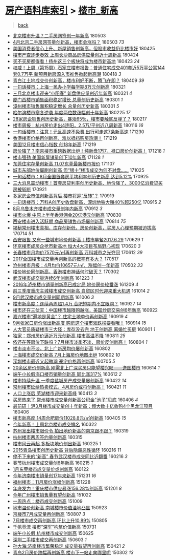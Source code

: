 [房产语料库索引](../../README.md)  > [楼市_新高](楼市_新高.md)
====
> [back](../README.md)

- [北京楼市升温？二手房网签创一年新高](http://jkwz.applinzi.com/ittc/7098765661021144080.html#%E5%8C%97%E4%BA%AC%E6%A5%BC%E5%B8%82%E5%8D%87%E6%B8%A9%EF%BC%9F%E4%BA%8C%E6%89%8B%E6%88%BF%E7%BD%91%E7%AD%BE%E5%88%9B%E4%B8%80%E5%B9%B4%E6%96%B0%E9%AB%98) 180503  
- [4月北京二手房网签量创新高，楼市会涨吗？](http://jkwz.applinzi.com/ittc/7098716303122760711.html#4%E6%9C%88%E5%8C%97%E4%BA%AC%E4%BA%8C%E6%89%8B%E6%88%BF%E7%BD%91%E7%AD%BE%E9%87%8F%E5%88%9B%E6%96%B0%E9%AB%98%EF%BC%8C%E6%A5%BC%E5%B8%82%E4%BC%9A%E6%B6%A8%E5%90%97%EF%BC%9F) 180503 *73* 
- [美国消费者信心上升、新屋销售创新高，但股市收益仍比楼市好](http://jkwz.applinzi.com/ittc/7095851564327765009.html#%E7%BE%8E%E5%9B%BD%E6%B6%88%E8%B4%B9%E8%80%85%E4%BF%A1%E5%BF%83%E4%B8%8A%E5%8D%87%E3%80%81%E6%96%B0%E5%B1%8B%E9%94%80%E5%94%AE%E5%88%9B%E6%96%B0%E9%AB%98%EF%BC%8C%E4%BD%86%E8%82%A1%E5%B8%82%E6%94%B6%E7%9B%8A%E4%BB%8D%E6%AF%94%E6%A5%BC%E5%B8%82%E5%A5%BD) 180425  
- [楼市严查逐步奏效 上周长沙商品房供应量创近十周新高](http://jkwz.applinzi.com/ittc/7095475941012931590.html#%E6%A5%BC%E5%B8%82%E4%B8%A5%E6%9F%A5%E9%80%90%E6%AD%A5%E5%A5%8F%E6%95%88+%E4%B8%8A%E5%91%A8%E9%95%BF%E6%B2%99%E5%95%86%E5%93%81%E6%88%BF%E4%BE%9B%E5%BA%94%E9%87%8F%E5%88%9B%E8%BF%91%E5%8D%81%E5%91%A8%E6%96%B0%E9%AB%98) 180424  
- [买不买房都得看！扬州这三个板块将成为楼市新高地](http://jkwz.applinzi.com/ittc/7095199886414971910.html#%E4%B9%B0%E4%B8%8D%E4%B9%B0%E6%88%BF%E9%83%BD%E5%BE%97%E7%9C%8B%EF%BC%81%E6%89%AC%E5%B7%9E%E8%BF%99%E4%B8%89%E4%B8%AA%E6%9D%BF%E5%9D%97%E5%B0%86%E6%88%90%E4%B8%BA%E6%A5%BC%E5%B8%82%E6%96%B0%E9%AB%98%E5%9C%B0) 180423 *24* 
- [权威！上周（第15周）石家庄楼市报告：普通住宅成交401套近5万平公寓144套0.7万平 新项目新房源入市推售掀起新高潮](http://jkwz.applinzi.com/ittc/7093228008200733706.html#%E6%9D%83%E5%A8%81%EF%BC%81%E4%B8%8A%E5%91%A8%EF%BC%88%E7%AC%AC15%E5%91%A8%EF%BC%89%E7%9F%B3%E5%AE%B6%E5%BA%84%E6%A5%BC%E5%B8%82%E6%8A%A5%E5%91%8A%EF%BC%9A%E6%99%AE%E9%80%9A%E4%BD%8F%E5%AE%85%E6%88%90%E4%BA%A4401%E5%A5%97%E8%BF%915%E4%B8%87%E5%B9%B3%E5%85%AC%E5%AF%93144%E5%A5%970.7%E4%B8%87%E5%B9%B3+%E6%96%B0%E9%A1%B9%E7%9B%AE%E6%96%B0%E6%88%BF%E6%BA%90%E5%85%A5%E5%B8%82%E6%8E%A8%E5%94%AE%E6%8E%80%E8%B5%B7%E6%96%B0%E9%AB%98%E6%BD%AE) 180418 *3* 
- [青白江土地成交价创新高，楼市利好不断，腾飞在即？](http://jkwz.applinzi.com/ittc/7090079129884165126.html#%E9%9D%92%E7%99%BD%E6%B1%9F%E5%9C%9F%E5%9C%B0%E6%88%90%E4%BA%A4%E4%BB%B7%E5%88%9B%E6%96%B0%E9%AB%98%EF%BC%8C%E6%A5%BC%E5%B8%82%E5%88%A9%E5%A5%BD%E4%B8%8D%E6%96%AD%EF%BC%8C%E8%85%BE%E9%A3%9E%E5%9C%A8%E5%8D%B3%EF%BC%9F) 180409 *39* 
- [一句话楼市：上海一民办小学每学期8万元创新高](http://jkwz.applinzi.com/ittc/7083037162339828743.html#%E4%B8%80%E5%8F%A5%E8%AF%9D%E6%A5%BC%E5%B8%82%EF%BC%9A%E4%B8%8A%E6%B5%B7%E4%B8%80%E6%B0%91%E5%8A%9E%E5%B0%8F%E5%AD%A6%E6%AF%8F%E5%AD%A6%E6%9C%9F8%E4%B8%87%E5%85%83%E5%88%9B%E6%96%B0%E9%AB%98) 180321  
- [三月北京楼市迎来“小阳春”  新盘供应量创近年新高](http://jkwz.applinzi.com/ittc/7082955217983505424.html#%E4%B8%89%E6%9C%88%E5%8C%97%E4%BA%AC%E6%A5%BC%E5%B8%82%E8%BF%8E%E6%9D%A5%E2%80%9C%E5%B0%8F%E9%98%B3%E6%98%A5%E2%80%9D++%E6%96%B0%E7%9B%98%E4%BE%9B%E5%BA%94%E9%87%8F%E5%88%9B%E8%BF%91%E5%B9%B4%E6%96%B0%E9%AB%98) 180321 *4* 
- [厦门西楼市销售面积稳定增长 总量创历史新高](http://jkwz.applinzi.com/ittc/7075445301639119882.html#%E5%8E%A6%E9%97%A8%E8%A5%BF%E6%A5%BC%E5%B8%82%E9%94%80%E5%94%AE%E9%9D%A2%E7%A7%AF%E7%A8%B3%E5%AE%9A%E5%A2%9E%E9%95%BF+%E6%80%BB%E9%87%8F%E5%88%9B%E5%8E%86%E5%8F%B2%E6%96%B0%E9%AB%98) 180301 *1* 
- [漳州楼市销售面积稳定增长 总量创历史新高](http://jkwz.applinzi.com/ittc/7075428103570850822.html#%E6%BC%B3%E5%B7%9E%E6%A5%BC%E5%B8%82%E9%94%80%E5%94%AE%E9%9D%A2%E7%A7%AF%E7%A8%B3%E5%AE%9A%E5%A2%9E%E9%95%BF+%E6%80%BB%E9%87%8F%E5%88%9B%E5%8E%86%E5%8F%B2%E6%96%B0%E9%AB%98) 180301 *5* 
- [哈尔滨楼市寒冬逆袭 年度两位数涨幅创十年新高](http://jkwz.applinzi.com/ittc/7073929032481899526.html#%E5%93%88%E5%B0%94%E6%BB%A8%E6%A5%BC%E5%B8%82%E5%AF%92%E5%86%AC%E9%80%86%E8%A2%AD+%E5%B9%B4%E5%BA%A6%E4%B8%A4%E4%BD%8D%E6%95%B0%E6%B6%A8%E5%B9%85%E5%88%9B%E5%8D%81%E5%B9%B4%E6%96%B0%E9%AB%98) 180225 *17* 
- [28家房企销售创历史新高，暴涨65％，楼市要触底反弹了？](http://jkwz.applinzi.com/ittc/7071187564784780294.html#28%E5%AE%B6%E6%88%BF%E4%BC%81%E9%94%80%E5%94%AE%E5%88%9B%E5%8E%86%E5%8F%B2%E6%96%B0%E9%AB%98%EF%BC%8C%E6%9A%B4%E6%B6%A865%EF%BC%85%EF%BC%8C%E6%A5%BC%E5%B8%82%E8%A6%81%E8%A7%A6%E5%BA%95%E5%8F%8D%E5%BC%B9%E4%BA%86%EF%BC%9F) 180217  
- [楼市周报｜杭州房价走出4连阳，2.5万/平创近八周新高](http://jkwz.applinzi.com/ittc/7059212196435723280.html#%E6%A5%BC%E5%B8%82%E5%91%A8%E6%8A%A5%EF%BD%9C%E6%9D%AD%E5%B7%9E%E6%88%BF%E4%BB%B7%E8%B5%B0%E5%87%BA4%E8%BF%9E%E9%98%B3%EF%BC%8C2.5%E4%B8%87%2F%E5%B9%B3%E5%88%9B%E8%BF%91%E5%85%AB%E5%91%A8%E6%96%B0%E9%AB%98) 180116 *16* 
- [一句话楼市：注意！元旦高速不免费 出行可走这7条新高速](http://jkwz.applinzi.com/ittc/7052994145017136144.html#%E4%B8%80%E5%8F%A5%E8%AF%9D%E6%A5%BC%E5%B8%82%EF%BC%9A%E6%B3%A8%E6%84%8F%EF%BC%81%E5%85%83%E6%97%A6%E9%AB%98%E9%80%9F%E4%B8%8D%E5%85%8D%E8%B4%B9+%E5%87%BA%E8%A1%8C%E5%8F%AF%E8%B5%B0%E8%BF%997%E6%9D%A1%E6%96%B0%E9%AB%98%E9%80%9F) 171230  
- [香港楼市价格再创新高，难以抵挡购房热潮！](http://jkwz.applinzi.com/ittc/7048744815959737360.html#%E9%A6%99%E6%B8%AF%E6%A5%BC%E5%B8%82%E4%BB%B7%E6%A0%BC%E5%86%8D%E5%88%9B%E6%96%B0%E9%AB%98%EF%BC%8C%E9%9A%BE%E4%BB%A5%E6%8A%B5%E6%8C%A1%E8%B4%AD%E6%88%BF%E7%83%AD%E6%BD%AE%EF%BC%81) 171219  
- [美国12月楼市信心指数 创18年新高](http://jkwz.applinzi.com/ittc/7048661453827998737.html#%E7%BE%8E%E5%9B%BD12%E6%9C%88%E6%A5%BC%E5%B8%82%E4%BF%A1%E5%BF%83%E6%8C%87%E6%95%B0+%E5%88%9B18%E5%B9%B4%E6%96%B0%E9%AB%98) 171219  
- [房价降了？南京楼市重磅数据出炉！纯新盘1万7，禄口房价创新高！](http://jkwz.applinzi.com/ittc/7048486238347068433.html#%E6%88%BF%E4%BB%B7%E9%99%8D%E4%BA%86%EF%BC%9F%E5%8D%97%E4%BA%AC%E6%A5%BC%E5%B8%82%E9%87%8D%E7%A3%85%E6%95%B0%E6%8D%AE%E5%87%BA%E7%82%89%EF%BC%81%E7%BA%AF%E6%96%B0%E7%9B%981%E4%B8%877%EF%BC%8C%E7%A6%84%E5%8F%A3%E6%88%BF%E4%BB%B7%E5%88%9B%E6%96%B0%E9%AB%98%EF%BC%81) 171218 *1* 
- [楼市强劲 美国新屋销量创下10年新高](http://jkwz.applinzi.com/ittc/7040868828668494864.html#%E6%A5%BC%E5%B8%82%E5%BC%BA%E5%8A%B2+%E7%BE%8E%E5%9B%BD%E6%96%B0%E5%B1%8B%E9%94%80%E9%87%8F%E5%88%9B%E4%B8%8B10%E5%B9%B4%E6%96%B0%E9%AB%98) 171128 *1* 
- [东莞住宅存量创新高 11.07东莞最新楼市报价](http://jkwz.applinzi.com/ittc/7033151342615462928.html#%E4%B8%9C%E8%8E%9E%E4%BD%8F%E5%AE%85%E5%AD%98%E9%87%8F%E5%88%9B%E6%96%B0%E9%AB%98+11.07%E4%B8%9C%E8%8E%9E%E6%9C%80%E6%96%B0%E6%A5%BC%E5%B8%82%E6%8A%A5%E4%BB%B7) 171107  
- [城市东部地价屡刷创新高 但“银十”楼市成交为何不对盘……](http://jkwz.applinzi.com/ittc/7028303008121750545.html#%E5%9F%8E%E5%B8%82%E4%B8%9C%E9%83%A8%E5%9C%B0%E4%BB%B7%E5%B1%A1%E5%88%B7%E5%88%9B%E6%96%B0%E9%AB%98+%E4%BD%86%E2%80%9C%E9%93%B6%E5%8D%81%E2%80%9D%E6%A5%BC%E5%B8%82%E6%88%90%E4%BA%A4%E4%B8%BA%E4%BD%95%E4%B8%8D%E5%AF%B9%E7%9B%98%E2%80%A6%E2%80%A6) 171025  
- [一句话楼市：8月全国首套房平均利率创历史新高 达到5.12%](http://jkwz.applinzi.com/ittc/7017008700940878865.html#%E4%B8%80%E5%8F%A5%E8%AF%9D%E6%A5%BC%E5%B8%82%EF%BC%9A8%E6%9C%88%E5%85%A8%E5%9B%BD%E9%A6%96%E5%A5%97%E6%88%BF%E5%B9%B3%E5%9D%87%E5%88%A9%E7%8E%87%E5%88%9B%E5%8E%86%E5%8F%B2%E6%96%B0%E9%AB%98+%E8%BE%BE%E5%88%B05.12%25) 170925  
- [三大消息震动楼市！首套房贷利率创历史新高、地价降了、3000亿消费贷买房被斩断](http://jkwz.applinzi.com/ittc/7015676422302204945.html#%E4%B8%89%E5%A4%A7%E6%B6%88%E6%81%AF%E9%9C%87%E5%8A%A8%E6%A5%BC%E5%B8%82%EF%BC%81%E9%A6%96%E5%A5%97%E6%88%BF%E8%B4%B7%E5%88%A9%E7%8E%87%E5%88%9B%E5%8E%86%E5%8F%B2%E6%96%B0%E9%AB%98%E3%80%81%E5%9C%B0%E4%BB%B7%E9%99%8D%E4%BA%86%E3%80%813000%E4%BA%BF%E6%B6%88%E8%B4%B9%E8%B4%B7%E4%B9%B0%E6%88%BF%E8%A2%AB%E6%96%A9%E6%96%AD) 170921  
- [多家房企市值创新高背后 楼市将迎“反转”？](http://jkwz.applinzi.com/ittc/7014968702867604496.html#%E5%A4%9A%E5%AE%B6%E6%88%BF%E4%BC%81%E5%B8%82%E5%80%BC%E5%88%9B%E6%96%B0%E9%AB%98%E8%83%8C%E5%90%8E+%E6%A5%BC%E5%B8%82%E5%B0%86%E8%BF%8E%E2%80%9C%E5%8F%8D%E8%BD%AC%E2%80%9D%EF%BC%9F) 170919  
- [一句话楼市：万科A创历史收盘新高，深圳地铁大赚40%超250亿](http://jkwz.applinzi.com/ittc/7013619685210457105.html#%E4%B8%80%E5%8F%A5%E8%AF%9D%E6%A5%BC%E5%B8%82%EF%BC%9A%E4%B8%87%E7%A7%91A%E5%88%9B%E5%8E%86%E5%8F%B2%E6%94%B6%E7%9B%98%E6%96%B0%E9%AB%98%EF%BC%8C%E6%B7%B1%E5%9C%B3%E5%9C%B0%E9%93%81%E5%A4%A7%E8%B5%9A40%25%E8%B6%85250%E4%BA%BF) 170915 *2* 
- [8月乌鲁木齐楼市成交量创年内新高](http://jkwz.applinzi.com/ittc/7012371552551830544.html#8%E6%9C%88%E4%B9%8C%E9%B2%81%E6%9C%A8%E9%BD%90%E6%A5%BC%E5%B8%82%E6%88%90%E4%BA%A4%E9%87%8F%E5%88%9B%E5%B9%B4%E5%86%85%E6%96%B0%E9%AB%98) 170912 *3* 
- [楼市火爆 中原上半年香港佣金20亿港元创新高](http://jkwz.applinzi.com/ittc/7007700520087847953.html#%E6%A5%BC%E5%B8%82%E7%81%AB%E7%88%86+%E4%B8%AD%E5%8E%9F%E4%B8%8A%E5%8D%8A%E5%B9%B4%E9%A6%99%E6%B8%AF%E4%BD%A3%E9%87%9120%E4%BA%BF%E6%B8%AF%E5%85%83%E5%88%9B%E6%96%B0%E9%AB%98) 170830  
- [西安楼市进入活跃期 商品房销售市场屡创新高](http://jkwz.applinzi.com/ittc/7001778503098565649.html#%E8%A5%BF%E5%AE%89%E6%A5%BC%E5%B8%82%E8%BF%9B%E5%85%A5%E6%B4%BB%E8%B7%83%E6%9C%9F+%E5%95%86%E5%93%81%E6%88%BF%E9%94%80%E5%94%AE%E5%B8%82%E5%9C%BA%E5%B1%A1%E5%88%9B%E6%96%B0%E9%AB%98) 170814 *75* 
- [揭秘常州楼市真相，库存创新低，房价创新高，买房人心理预期被迫拔高](http://jkwz.applinzi.com/ittc/6990084733265249296.html#%E6%8F%AD%E7%A7%98%E5%B8%B8%E5%B7%9E%E6%A5%BC%E5%B8%82%E7%9C%9F%E7%9B%B8%EF%BC%8C%E5%BA%93%E5%AD%98%E5%88%9B%E6%96%B0%E4%BD%8E%EF%BC%8C%E6%88%BF%E4%BB%B7%E5%88%9B%E6%96%B0%E9%AB%98%EF%BC%8C%E4%B9%B0%E6%88%BF%E4%BA%BA%E5%BF%83%E7%90%86%E9%A2%84%E6%9C%9F%E8%A2%AB%E8%BF%AB%E6%8B%94%E9%AB%98) 170714 *51* 
- [西安限售 又有一些城市地价创新高︱楼市早餐2017.6.29](http://jkwz.applinzi.com/ittc/6984547774010754053.html#%E8%A5%BF%E5%AE%89%E9%99%90%E5%94%AE+%E5%8F%88%E6%9C%89%E4%B8%80%E4%BA%9B%E5%9F%8E%E5%B8%82%E5%9C%B0%E4%BB%B7%E5%88%9B%E6%96%B0%E9%AB%98%EF%B8%B1%E6%A5%BC%E5%B8%82%E6%97%A9%E9%A4%902017.6.29) 170629 *1* 
- [环京楼市成房企抢市新高地 恒大4大项目布局野心初现](http://jkwz.applinzi.com/ittc/6981279554902426628.html#%E7%8E%AF%E4%BA%AC%E6%A5%BC%E5%B8%82%E6%88%90%E6%88%BF%E4%BC%81%E6%8A%A2%E5%B8%82%E6%96%B0%E9%AB%98%E5%9C%B0+%E6%81%92%E5%A4%A74%E5%A4%A7%E9%A1%B9%E7%9B%AE%E5%B8%83%E5%B1%80%E9%87%8E%E5%BF%83%E5%88%9D%E7%8E%B0) 170620 *3* 
- [长春楼市月均价7570元/㎡再创新高 万科城市之光夺冠](http://jkwz.applinzi.com/ittc/6978213691689272325.html#%E9%95%BF%E6%98%A5%E6%A5%BC%E5%B8%82%E6%9C%88%E5%9D%87%E4%BB%B77570%E5%85%83%2F%E3%8E%A1%E5%86%8D%E5%88%9B%E6%96%B0%E9%AB%98+%E4%B8%87%E7%A7%91%E5%9F%8E%E5%B8%82%E4%B9%8B%E5%85%89%E5%A4%BA%E5%86%A0) 170612 *39* 
- [2017全国楼市成交量再创新高的概率有多大？](http://jkwz.applinzi.com/ittc/6968696331857036292.html#2017%E5%85%A8%E5%9B%BD%E6%A5%BC%E5%B8%82%E6%88%90%E4%BA%A4%E9%87%8F%E5%86%8D%E5%88%9B%E6%96%B0%E9%AB%98%E7%9A%84%E6%A6%82%E7%8E%87%E6%9C%89%E5%A4%9A%E5%A4%A7%EF%BC%9F) 170517  
- [沧州楼市月报：4月均价10657元/㎡，涨幅创一年新高](http://jkwz.applinzi.com/ittc/6963190070273115140.html#%E6%B2%A7%E5%B7%9E%E6%A5%BC%E5%B8%82%E6%9C%88%E6%8A%A5%EF%BC%9A4%E6%9C%88%E5%9D%87%E4%BB%B710657%E5%85%83%2F%E3%8E%A1%EF%BC%8C%E6%B6%A8%E5%B9%85%E5%88%9B%E4%B8%80%E5%B9%B4%E6%96%B0%E9%AB%98) 170502 *33* 
- [楼价地价同创新高，香港楼市神话何时破灭？](http://jkwz.applinzi.com/ittc/6940420259159999493.html#%E6%A5%BC%E4%BB%B7%E5%9C%B0%E4%BB%B7%E5%90%8C%E5%88%9B%E6%96%B0%E9%AB%98%EF%BC%8C%E9%A6%99%E6%B8%AF%E6%A5%BC%E5%B8%82%E7%A5%9E%E8%AF%9D%E4%BD%95%E6%97%B6%E7%A0%B4%E7%81%AD%EF%BC%9F) 170302  
- [武汉楼市成交量连续6年创新高](http://jkwz.applinzi.com/ittc/6914759685915018244.html#%E6%AD%A6%E6%B1%89%E6%A5%BC%E5%B8%82%E6%88%90%E4%BA%A4%E9%87%8F%E8%BF%9E%E7%BB%AD6%E5%B9%B4%E5%88%9B%E6%96%B0%E9%AB%98) 161223 *1* 
- [2016年泸州楼市销量创新高已成定局 地价房价轮番涨](http://jkwz.applinzi.com/ittc/6909559779881387012.html#2016%E5%B9%B4%E6%B3%B8%E5%B7%9E%E6%A5%BC%E5%B8%82%E9%94%80%E9%87%8F%E5%88%9B%E6%96%B0%E9%AB%98%E5%B7%B2%E6%88%90%E5%AE%9A%E5%B1%80+%E5%9C%B0%E4%BB%B7%E6%88%BF%E4%BB%B7%E8%BD%AE%E7%95%AA%E6%B6%A8) 161209 *4* 
- [前三季度重庆主城楼市成交创新高 自贸区时代迎来重大机遇](http://jkwz.applinzi.com/ittc/6888600325144970245.html#%E5%89%8D%E4%B8%89%E5%AD%A3%E5%BA%A6%E9%87%8D%E5%BA%86%E4%B8%BB%E5%9F%8E%E6%A5%BC%E5%B8%82%E6%88%90%E4%BA%A4%E5%88%9B%E6%96%B0%E9%AB%98+%E8%87%AA%E8%B4%B8%E5%8C%BA%E6%97%B6%E4%BB%A3%E8%BF%8E%E6%9D%A5%E9%87%8D%E5%A4%A7%E6%9C%BA%E9%81%87) 161014 *2* 
- [9月武汉楼市成交量创同期新高](http://jkwz.applinzi.com/ittc/6885686752425018373.html#9%E6%9C%88%E6%AD%A6%E6%B1%89%E6%A5%BC%E5%B8%82%E6%88%90%E4%BA%A4%E9%87%8F%E5%88%9B%E5%90%8C%E6%9C%9F%E6%96%B0%E9%AB%98) 161006 *3* 
- [楼市新高度：连续两周超1.4万 合肥短期内不宜限购？](http://jkwz.applinzi.com/ittc/6882457845433369605.html#%E6%A5%BC%E5%B8%82%E6%96%B0%E9%AB%98%E5%BA%A6%EF%BC%9A%E8%BF%9E%E7%BB%AD%E4%B8%A4%E5%91%A8%E8%B6%851.4%E4%B8%87+%E5%90%88%E8%82%A5%E7%9F%AD%E6%9C%9F%E5%86%85%E4%B8%8D%E5%AE%9C%E9%99%90%E8%B4%AD%EF%BC%9F) 160927 *14* 
- [楼市还在三伏天：中国楼市越限购越涨，美国炒房交易创6年新高](http://jkwz.applinzi.com/ittc/6880697085690643460.html#%E6%A5%BC%E5%B8%82%E8%BF%98%E5%9C%A8%E4%B8%89%E4%BC%8F%E5%A4%A9%EF%BC%9A%E4%B8%AD%E5%9B%BD%E6%A5%BC%E5%B8%82%E8%B6%8A%E9%99%90%E8%B4%AD%E8%B6%8A%E6%B6%A8%EF%BC%8C%E7%BE%8E%E5%9B%BD%E7%82%92%E6%88%BF%E4%BA%A4%E6%98%93%E5%88%9B6%E5%B9%B4%E6%96%B0%E9%AB%98) 160922  
- [嘉兴楼市“遍地是黄金”？ 住宅土地单价再创新高](http://jkwz.applinzi.com/ittc/6879614487610541061.html#%E5%98%89%E5%85%B4%E6%A5%BC%E5%B8%82%E2%80%9C%E9%81%8D%E5%9C%B0%E6%98%AF%E9%BB%84%E9%87%91%E2%80%9D%EF%BC%9F+%E4%BD%8F%E5%AE%85%E5%9C%9F%E5%9C%B0%E5%8D%95%E4%BB%B7%E5%86%8D%E5%88%9B%E6%96%B0%E9%AB%98) 160919 *4* 
- [9月张家口房价涨出新高度 购房这个楼市涨跌榜要看哦！](http://jkwz.applinzi.com/ittc/6877672068191093764.html#9%E6%9C%88%E5%BC%A0%E5%AE%B6%E5%8F%A3%E6%88%BF%E4%BB%B7%E6%B6%A8%E5%87%BA%E6%96%B0%E9%AB%98%E5%BA%A6+%E8%B4%AD%E6%88%BF%E8%BF%99%E4%B8%AA%E6%A5%BC%E5%B8%82%E6%B6%A8%E8%B7%8C%E6%A6%9C%E8%A6%81%E7%9C%8B%E5%93%A6%EF%BC%81) 160914 *15* 
- [人大官员质疑楼市三大怪：库存没去完 地王创新高 离婚忙买房](http://jkwz.applinzi.com/ittc/6873009418777658373.html#%E4%BA%BA%E5%A4%A7%E5%AE%98%E5%91%98%E8%B4%A8%E7%96%91%E6%A5%BC%E5%B8%82%E4%B8%89%E5%A4%A7%E6%80%AA%EF%BC%9A%E5%BA%93%E5%AD%98%E6%B2%A1%E5%8E%BB%E5%AE%8C+%E5%9C%B0%E7%8E%8B%E5%88%9B%E6%96%B0%E9%AB%98+%E7%A6%BB%E5%A9%9A%E5%BF%99%E4%B9%B0%E6%88%BF) 160901 *1* 
- [独家：郑州房价逼近万元创新高 楼市高温不降](http://jkwz.applinzi.com/ittc/6865128199813596165.html#%E7%8B%AC%E5%AE%B6%EF%BC%9A%E9%83%91%E5%B7%9E%E6%88%BF%E4%BB%B7%E9%80%BC%E8%BF%91%E4%B8%87%E5%85%83%E5%88%9B%E6%96%B0%E9%AB%98+%E6%A5%BC%E5%B8%82%E9%AB%98%E6%B8%A9%E4%B8%8D%E9%99%8D) 160811 *25* 
- [侬还在等房价下跌吗？7月楼市淡季不淡，房价反创新高！](http://jkwz.applinzi.com/ittc/6862456096169657349.html#%E4%BE%AC%E8%BF%98%E5%9C%A8%E7%AD%89%E6%88%BF%E4%BB%B7%E4%B8%8B%E8%B7%8C%E5%90%97%EF%BC%9F7%E6%9C%88%E6%A5%BC%E5%B8%82%E6%B7%A1%E5%AD%A3%E4%B8%8D%E6%B7%A1%EF%BC%8C%E6%88%BF%E4%BB%B7%E5%8F%8D%E5%88%9B%E6%96%B0%E9%AB%98%EF%BC%81) 160804 *1* 
- [楼市淡市不淡，北上广新房均价屡创新高](http://jkwz.applinzi.com/ittc/6861788526911423492.html#%E6%A5%BC%E5%B8%82%E6%B7%A1%E5%B8%82%E4%B8%8D%E6%B7%A1%EF%BC%8C%E5%8C%97%E4%B8%8A%E5%B9%BF%E6%96%B0%E6%88%BF%E5%9D%87%E4%BB%B7%E5%B1%A1%E5%88%9B%E6%96%B0%E9%AB%98) 160802  
- [上海楼市成交价新高 7月上海房价地图出炉](http://jkwz.applinzi.com/ittc/6861698010630849540.html#%E4%B8%8A%E6%B5%B7%E6%A5%BC%E5%B8%82%E6%88%90%E4%BA%A4%E4%BB%B7%E6%96%B0%E9%AB%98+7%E6%9C%88%E4%B8%8A%E6%B5%B7%E6%88%BF%E4%BB%B7%E5%9C%B0%E5%9B%BE%E5%87%BA%E7%82%89) 160802 *10* 
- [深圳楼市最近又起微澜 豪宅价格再创新高](http://jkwz.applinzi.com/ittc/6851292986872431620.html#%E6%B7%B1%E5%9C%B3%E6%A5%BC%E5%B8%82%E6%9C%80%E8%BF%91%E5%8F%88%E8%B5%B7%E5%BE%AE%E6%BE%9C+%E8%B1%AA%E5%AE%85%E4%BB%B7%E6%A0%BC%E5%86%8D%E5%88%9B%E6%96%B0%E9%AB%98) 160705 *5* 
- [20余区房价创新高 刚需北上广深买房只能望楼兴叹——逸图楼市](http://jkwz.applinzi.com/ittc/6843592782635353092.html#20%E4%BD%99%E5%8C%BA%E6%88%BF%E4%BB%B7%E5%88%9B%E6%96%B0%E9%AB%98+%E5%88%9A%E9%9C%80%E5%8C%97%E4%B8%8A%E5%B9%BF%E6%B7%B1%E4%B9%B0%E6%88%BF%E5%8F%AA%E8%83%BD%E6%9C%9B%E6%A5%BC%E5%85%B4%E5%8F%B9%E2%80%94%E2%80%94%E9%80%B8%E5%9B%BE%E6%A5%BC%E5%B8%82) 160614 *1* 
- [端午小长假海口楼市销量创新高 同比涨317%](http://jkwz.applinzi.com/ittc/6842779493898650628.html#%E7%AB%AF%E5%8D%88%E5%B0%8F%E9%95%BF%E5%81%87%E6%B5%B7%E5%8F%A3%E6%A5%BC%E5%B8%82%E9%94%80%E9%87%8F%E5%88%9B%E6%96%B0%E9%AB%98+%E5%90%8C%E6%AF%94%E6%B6%A8317%25) 160612 *2* 
- [楼市持续升温 一季度盐城房产成交量屡创新高](http://jkwz.applinzi.com/ittc/6823838404345070597.html#%E6%A5%BC%E5%B8%82%E6%8C%81%E7%BB%AD%E5%8D%87%E6%B8%A9+%E4%B8%80%E5%AD%A3%E5%BA%A6%E7%9B%90%E5%9F%8E%E6%88%BF%E4%BA%A7%E6%88%90%E4%BA%A4%E9%87%8F%E5%B1%A1%E5%88%9B%E6%96%B0%E9%AB%98) 160422 *14* 
- [常州楼市延续热卖模式，4月房价或将创新高！](http://jkwz.applinzi.com/ittc/6823536620984599557.html#%E5%B8%B8%E5%B7%9E%E6%A5%BC%E5%B8%82%E5%BB%B6%E7%BB%AD%E7%83%AD%E5%8D%96%E6%A8%A1%E5%BC%8F%EF%BC%8C4%E6%9C%88%E6%88%BF%E4%BB%B7%E6%88%96%E5%B0%86%E5%88%9B%E6%96%B0%E9%AB%98%EF%BC%81) 160421 *11* 
- [人口上涨后 芜湖楼市迎来新高峰](http://jkwz.applinzi.com/ittc/6820501090705343492.html#%E4%BA%BA%E5%8F%A3%E4%B8%8A%E6%B6%A8%E5%90%8E+%E8%8A%9C%E6%B9%96%E6%A5%BC%E5%B8%82%E8%BF%8E%E6%9D%A5%E6%96%B0%E9%AB%98%E5%B3%B0) 160413 *3* 
- [买房热来了 常州楼市成交量创新高公积金&quot;池子&quot;见底](http://jkwz.applinzi.com/ittc/6818027570867995652.html#%E4%B9%B0%E6%88%BF%E7%83%AD%E6%9D%A5%E4%BA%86+%E5%B8%B8%E5%B7%9E%E6%A5%BC%E5%B8%82%E6%88%90%E4%BA%A4%E9%87%8F%E5%88%9B%E6%96%B0%E9%AB%98%E5%85%AC%E7%A7%AF%E9%87%91%26quot%3B%E6%B1%A0%E5%AD%90%26quot%3B%E8%A7%81%E5%BA%95) 160406 *4* 
- [最前研｜沪3月楼市成交量创十年新高；恒大数十亿收购4个黑龙江项目](http://jkwz.applinzi.com/ittc/6818009338471777284.html#%E6%9C%80%E5%89%8D%E7%A0%94%EF%BD%9C%E6%B2%AA3%E6%9C%88%E6%A5%BC%E5%B8%82%E6%88%90%E4%BA%A4%E9%87%8F%E5%88%9B%E5%8D%81%E5%B9%B4%E6%96%B0%E9%AB%98%EF%BC%9B%E6%81%92%E5%A4%A7%E6%95%B0%E5%8D%81%E4%BA%BF%E6%94%B6%E8%B4%AD4%E4%B8%AA%E9%BB%91%E9%BE%99%E6%B1%9F%E9%A1%B9%E7%9B%AE) 160406  
- [楼市新高度   14周合肥房价11028.8元/㎡创新高](http://jkwz.applinzi.com/ittc/6817520823581541381.html#%E6%A5%BC%E5%B8%82%E6%96%B0%E9%AB%98%E5%BA%A6+++14%E5%91%A8%E5%90%88%E8%82%A5%E6%88%BF%E4%BB%B711028.8%E5%85%83%2F%E3%8E%A1%E5%88%9B%E6%96%B0%E9%AB%98) 160405 *15* 
- [今年新高！上周北京楼市成交排名](http://jkwz.applinzi.com/ittc/6812332779362583557.html#%E4%BB%8A%E5%B9%B4%E6%96%B0%E9%AB%98%EF%BC%81%E4%B8%8A%E5%91%A8%E5%8C%97%E4%BA%AC%E6%A5%BC%E5%B8%82%E6%88%90%E4%BA%A4%E6%8E%92%E5%90%8D) 160322  
- [苏州发出楼市限价令 拍出地价新高的南京跟不跟？](http://jkwz.applinzi.com/ittc/6811191726622376965.html#%E8%8B%8F%E5%B7%9E%E5%8F%91%E5%87%BA%E6%A5%BC%E5%B8%82%E9%99%90%E4%BB%B7%E4%BB%A4+%E6%8B%8D%E5%87%BA%E5%9C%B0%E4%BB%B7%E6%96%B0%E9%AB%98%E7%9A%84%E5%8D%97%E4%BA%AC%E8%B7%9F%E4%B8%8D%E8%B7%9F%EF%BC%9F) 160319  
- [杭州楼市两周签约量创新高](http://jkwz.applinzi.com/ittc/6809719729287595012.html#%E6%9D%AD%E5%B7%9E%E6%A5%BC%E5%B8%82%E4%B8%A4%E5%91%A8%E7%AD%BE%E7%BA%A6%E9%87%8F%E5%88%9B%E6%96%B0%E9%AB%98) 160315  
- [楼市风云再起 多板块地价创出新高](http://jkwz.applinzi.com/ittc/6802703437221331973.html#%E6%A5%BC%E5%B8%82%E9%A3%8E%E4%BA%91%E5%86%8D%E8%B5%B7+%E5%A4%9A%E6%9D%BF%E5%9D%97%E5%9C%B0%E4%BB%B7%E5%88%9B%E5%87%BA%E6%96%B0%E9%AB%98) 160225 *1* 
- [2015青岛楼市创历史新高 背后隐藏恶性循环](http://jkwz.applinzi.com/ittc/6799385147426210821.html#2015%E9%9D%92%E5%B2%9B%E6%A5%BC%E5%B8%82%E5%88%9B%E5%8E%86%E5%8F%B2%E6%96%B0%E9%AB%98+%E8%83%8C%E5%90%8E%E9%9A%90%E8%97%8F%E6%81%B6%E6%80%A7%E5%BE%AA%E7%8E%AF) 160216 *11* 
- [停不下来的“新高” 春节武汉楼市成交同比近翻番](http://jkwz.applinzi.com/ittc/6799355876297147397.html#%E5%81%9C%E4%B8%8D%E4%B8%8B%E6%9D%A5%E7%9A%84%E2%80%9C%E6%96%B0%E9%AB%98%E2%80%9D+%E6%98%A5%E8%8A%82%E6%AD%A6%E6%B1%89%E6%A5%BC%E5%B8%82%E6%88%90%E4%BA%A4%E5%90%8C%E6%AF%94%E8%BF%91%E7%BF%BB%E7%95%AA) 160216 *3* 
- [春节杭州楼市成交量创6年新高](http://jkwz.applinzi.com/ittc/6798949398163751941.html#%E6%98%A5%E8%8A%82%E6%9D%AD%E5%B7%9E%E6%A5%BC%E5%B8%82%E6%88%90%E4%BA%A4%E9%87%8F%E5%88%9B6%E5%B9%B4%E6%96%B0%E9%AB%98) 160215 *1* 
- [1月东莞楼市成交量价或创新高](http://jkwz.applinzi.com/ittc/6789986097887183876.html#1%E6%9C%88%E4%B8%9C%E8%8E%9E%E6%A5%BC%E5%B8%82%E6%88%90%E4%BA%A4%E9%87%8F%E4%BB%B7%E6%88%96%E5%88%9B%E6%96%B0%E9%AB%98) 160122  
- [今年济南楼市销量创17年来新高](http://jkwz.applinzi.com/ittc/6782015600385852420.html#%E4%BB%8A%E5%B9%B4%E6%B5%8E%E5%8D%97%E6%A5%BC%E5%B8%82%E9%94%80%E9%87%8F%E5%88%9B17%E5%B9%B4%E6%9D%A5%E6%96%B0%E9%AB%98) 151231 *16* 
- [福州楼市：11月房价涨幅创新高](http://jkwz.applinzi.com/ittc/6780791599521072132.html#%E7%A6%8F%E5%B7%9E%E6%A5%BC%E5%B8%82%EF%BC%9A11%E6%9C%88%E6%88%BF%E4%BB%B7%E6%B6%A8%E5%B9%85%E5%88%9B%E6%96%B0%E9%AB%98) 151228  
- [年底发力！重庆楼市供应暴涨156.28%创新高](http://jkwz.applinzi.com/ittc/6770780541754541061.html#%E5%B9%B4%E5%BA%95%E5%8F%91%E5%8A%9B%EF%BC%81%E9%87%8D%E5%BA%86%E6%A5%BC%E5%B8%82%E4%BE%9B%E5%BA%94%E6%9A%B4%E6%B6%A8156.28%25%E5%88%9B%E6%96%B0%E9%AB%98) 151201 *8* 
- [今年广州楼市销售量有望创新高](http://jkwz.applinzi.com/ittc/6755901944091034628.html#%E4%BB%8A%E5%B9%B4%E5%B9%BF%E5%B7%9E%E6%A5%BC%E5%B8%82%E9%94%80%E5%94%AE%E9%87%8F%E6%9C%89%E6%9C%9B%E5%88%9B%E6%96%B0%E9%AB%98) 151022  
- [一周热点：楼市成交创新高](http://jkwz.applinzi.com/ittc/6751137519690073093.html#%E4%B8%80%E5%91%A8%E7%83%AD%E7%82%B9%EF%BC%9A%E6%A5%BC%E5%B8%82%E6%88%90%E4%BA%A4%E5%88%9B%E6%96%B0%E9%AB%98) 151009  
- [地市溢价创新高 南城楼市价值洼地凸显](http://jkwz.applinzi.com/ittc/6745177436524889093.html#%E5%9C%B0%E5%B8%82%E6%BA%A2%E4%BB%B7%E5%88%9B%E6%96%B0%E9%AB%98+%E5%8D%97%E5%9F%8E%E6%A5%BC%E5%B8%82%E4%BB%B7%E5%80%BC%E6%B4%BC%E5%9C%B0%E5%87%B8%E6%98%BE) 150923  
- [京楼市7月成交量再创新高](http://jkwz.applinzi.com/ittc/547650611437133945.html#%E4%BA%AC%E6%A5%BC%E5%B8%827%E6%9C%88%E6%88%90%E4%BA%A4%E9%87%8F%E5%86%8D%E5%88%9B%E6%96%B0%E9%AB%98) 150807 *3* 
- [7月楼市成交再创新高 环比上升10.89%](http://jkwz.applinzi.com/ittc/547650615562971404.html#7%E6%9C%88%E6%A5%BC%E5%B8%82%E6%88%90%E4%BA%A4%E5%86%8D%E5%88%9B%E6%96%B0%E9%AB%98+%E7%8E%AF%E6%AF%94%E4%B8%8A%E5%8D%8710.89%25) 150805  
- [千帆竞流 楼市“深军”构筑价值新高](http://jkwz.applinzi.com/ittc/547650611433393678.html#%E5%8D%83%E5%B8%86%E7%AB%9E%E6%B5%81+%E6%A5%BC%E5%B8%82%E2%80%9C%E6%B7%B1%E5%86%9B%E2%80%9D%E6%9E%84%E7%AD%91%E4%BB%B7%E5%80%BC%E6%96%B0%E9%AB%98) 150731  
- [端午小长假 杭州楼市成交创新高](http://jkwz.applinzi.com/ittc/547650611422433232.html#%E7%AB%AF%E5%8D%88%E5%B0%8F%E9%95%BF%E5%81%87+%E6%9D%AD%E5%B7%9E%E6%A5%BC%E5%B8%82%E6%88%90%E4%BA%A4%E5%88%9B%E6%96%B0%E9%AB%98) 150625  
- [深圳二手楼市成交再创新高](http://jkwz.applinzi.com/ittc/547650611418086680.html#%E6%B7%B1%E5%9C%B3%E4%BA%8C%E6%89%8B%E6%A5%BC%E5%B8%82%E6%88%90%E4%BA%A4%E5%86%8D%E5%88%9B%E6%96%B0%E9%AB%98) 150603 *1* 
- [孙大海:济南楼市繁荣稳定 成交量有望再创新高](http://jkwz.applinzi.com/ittc/547650611404755456.html#%E5%AD%99%E5%A4%A7%E6%B5%B7%3A%E6%B5%8E%E5%8D%97%E6%A5%BC%E5%B8%82%E7%B9%81%E8%8D%A3%E7%A8%B3%E5%AE%9A+%E6%88%90%E4%BA%A4%E9%87%8F%E6%9C%89%E6%9C%9B%E5%86%8D%E5%88%9B%E6%96%B0%E9%AB%98) 150421 *2* 
- [青岛2月房价跌幅再创新高 楼市下一站走向哪里呢](http://jkwz.applinzi.com/ittc/547650611395430000.html#%E9%9D%92%E5%B2%9B2%E6%9C%88%E6%88%BF%E4%BB%B7%E8%B7%8C%E5%B9%85%E5%86%8D%E5%88%9B%E6%96%B0%E9%AB%98+%E6%A5%BC%E5%B8%82%E4%B8%8B%E4%B8%80%E7%AB%99%E8%B5%B0%E5%90%91%E5%93%AA%E9%87%8C%E5%91%A2) 150302 *13* 
